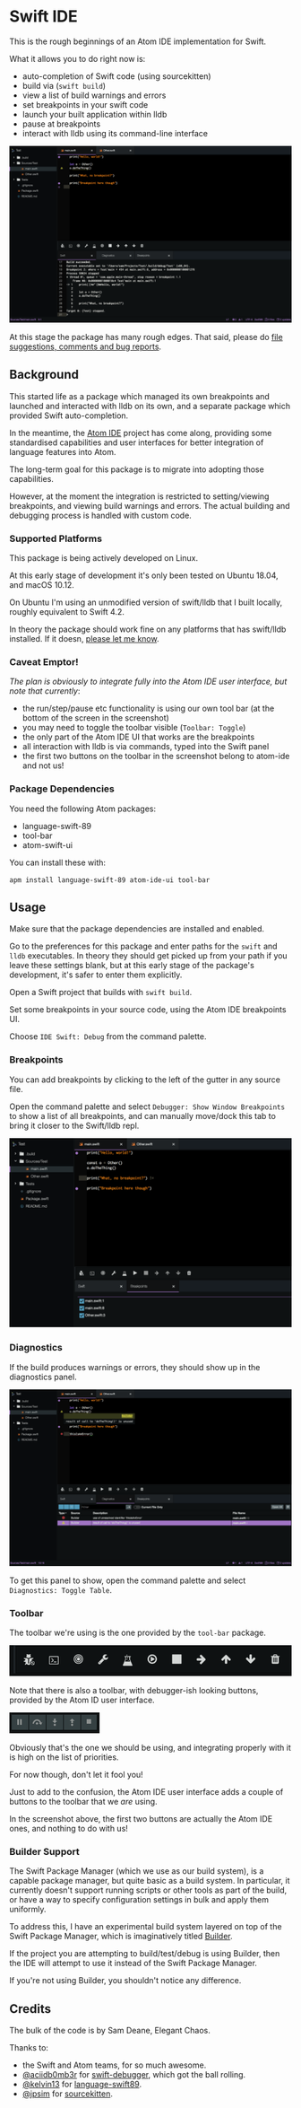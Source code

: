 # Swift IDE

This is the rough beginnings of an Atom IDE implementation for Swift.

What it allows you to do right now is:

- auto-completion of Swift code (using sourcekitten)
- build via (`swift build`)
- view a list of build warnings and errors
- set breakpoints in your swift code
- launch your built application within lldb
- pause at breakpoints
- interact with lldb using its command-line interface

![screenshots](screenshots/overview.png)

At this stage the package has many rough edges. That said, please do [file suggestions, comments and bug reports](https://github.com/elegantchaos/atom-ide-swift/issues).


## Background

This started life as a package which managed its own breakpoints and launched and interacted with lldb on its own, and a separate package which provided Swift auto-completion.

In the meantime, the [Atom IDE](https://ide.atom.io/) project has come along, providing some standardised capabilities and user interfaces for better integration of language features into Atom.

The long-term goal for this package is to migrate into adopting those capabilities.

However, at the moment the integration is restricted to setting/viewing breakpoints, and viewing build warnings and errors. The actual building and debugging process is handled with custom code.


### Supported Platforms

This package is being actively developed on Linux.

At this early stage of development it's only been tested on Ubuntu 18.04, and macOS 10.12.

On Ubuntu I'm using an unmodified version of swift/lldb that I built locally, roughly equivalent to Swift 4.2.

In theory the package should work fine on any platforms that has swift/lldb installed. If it doesn, [please let me know](https://github.com/elegantchaos/atom-ide-swift/issues).


### Caveat Emptor!

*The plan is obviously to integrate fully into the Atom IDE user interface, but note that currently*:

- the run/step/pause etc functionality is using our own tool bar (at the bottom of the screen in the screenshot)
- you may need to toggle the toolbar visible (`Toolbar: Toggle`)
- the only part of the Atom IDE UI that works are the breakpoints
- all interaction with lldb is via commands, typed into the Swift panel
- the first two buttons on the toolbar in the screenshot belong to atom-ide and not us!


### Package Dependencies

You need the following Atom packages:

- language-swift-89
- tool-bar
- atom-swift-ui

You can install these with:

```
apm install language-swift-89 atom-ide-ui tool-bar
```

## Usage

Make sure that the package dependencies are installed and enabled.

Go to the preferences for this package and enter paths for the `swift` and `lldb` executables. In theory they should get picked up from your path if you leave these settings blank, but at this early stage of the package's development, it's safer to enter them explicitly.

Open a Swift project that builds with `swift build`.

Set some breakpoints in your source code, using the Atom IDE breakpoints UI.

Choose `IDE Swift: Debug` from the command palette.


### Breakpoints

You can add breakpoints by clicking to the left of the gutter in any source file.

Open the command palette and select `Debugger: Show Window Breakpoints` to show a list of all breakpoints, and can manually move/dock this tab to bring it closer to the Swift/lldb repl.

![breakpoints screenshot](screenshots/breakpoints.png)


### Diagnostics

If the build produces warnings or errors, they should show up in the diagnostics panel.

![diagnostics](screenshots/diagnostics.png)

To get this panel to show, open the command palette and select `Diagnostics: Toggle Table`.


### Toolbar

The toolbar we're using is the one provided by the `tool-bar` package.

![toolbar](screenshots/toolbar.png)


Note that there is also a toolbar, with debugger-ish looking buttons, provided by the Atom ID user interface.

![atom toolbar](screenshots/atom-debugger-toolbar.png)

Obviously that's the one we should be using, and integrating properly with it is high on the list of priorities.

For now though, don't let it fool you!

Just to add to the confusion, the Atom IDE user interface adds a couple of buttons to the toolbar that we _are_ using.

In the screenshot above, the first two buttons are actually the Atom IDE ones, and nothing to do with us!


### Builder Support

The Swift Package Manager (which we use as our build system), is a capable package manager, but quite basic as a build system. In particular, it currently doesn't support running scripts or other tools as part of the build, or have a way to specify configuration settings in bulk and apply them uniformly.

To address this, I have an experimental build system layered on top of the Swift Package Manager, which is imaginatively titled [Builder](https://github.com/elegantchaos/builder).

If the project you are attempting to build/test/debug is using Builder, then the IDE will attempt to use it instead of the Swift Package Manager.

If you're not using Builder, you shouldn't notice any difference.



## Credits

The bulk of the code is by Sam Deane, Elegant Chaos.

Thanks to:

- the Swift and Atom teams, for so much awesome.
- [@aciidb0mb3r](https://github.com/aciidb0mb3r/) for [swift-debugger](https://github.com/aciidb0mb3r/atom-swift-debugger), which got the ball rolling.
- [@kelvin13](https://github.com/kelvin13) for [language-swift89](https://github.com/kelvin13/atom-swift-89/blob/master/settings/language-swift.cson).
- [@jpsim](https://github.com/jpsim) for [sourcekitten](https://github.com/jpsim/SourceKitten).

